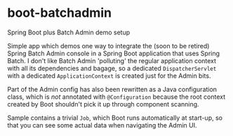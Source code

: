 # boot-batchadmin
Spring Boot plus Batch Admin demo setup

Simple app which demos one way to integrate the (soon to be retired)
Spring Batch Admin console in a Spring Boot application that uses
Spring Batch. 
I don't like Batch Admin 'polluting' the regular application context
with all its dependencies and bagage, so a dedicated `DispatcherServlet`
with a dedicated `ApplicationContext` is created just for the Admin bits.

Part of the Admin config has also been rewritten as a Java configuration
class, which is *not* annotated with `@Configuration` because the root
context created by Boot shouldn't pick it up through component scanning.

Sample contains a trivial `Job`, which Boot runs automatically at start-up,
so that you can see some actual data when navigating the Admin UI.
